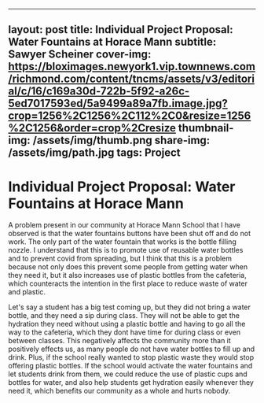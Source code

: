 

---
layout: post
title: Individual Project Proposal: Water Fountains at Horace Mann
subtitle: Sawyer Scheiner
cover-img: https://bloximages.newyork1.vip.townnews.com/richmond.com/content/tncms/assets/v3/editorial/c/16/c169a30d-722b-5f92-a26c-5ed7017593ed/5a9499a89a7fb.image.jpg?crop=1256%2C1256%2C112%2C0&resize=1256%2C1256&order=crop%2Cresize
thumbnail-img: /assets/img/thumb.png
share-img: /assets/img/path.jpg
tags: Project
---

# Individual Project Proposal: Water Fountains at Horace Mann

  A problem present in our community at Horace Mann School that I have observed is that the water fountains buttons have been shut off and do not work. The only part of the water fountain that works is the bottle filling nozzle. I understand that this is to promote use of reusable water bottles and to prevent covid from spreading, but I think that this is a problem because not only does this prevent some people from getting water when they need it, but it also increases use of plastic bottles from the cafeteria, which counteracts the intention in the first place to reduce waste of water and plastic. 

  Let's say a student has a big test coming up, but they did not bring a water bottle, and they need a sip during class. They will not be able to get the hydration they need without using a plastic bottle and having to go all the way to the cafeteria, which they dont have time for during class or even between classes. This negatively affects the community more than it positively effects us, as many people do not have water bottles to fill up and drink. Plus, if the school really wanted to stop plastic waste they would stop offering plastic bottles. If the school would activate the water fountains and let students drink from them, we could reduce the use of plastic cups and bottles for water, and also help students get hydration easily whenever they need it, which benefits our community as a whole and hurts nobody.  

